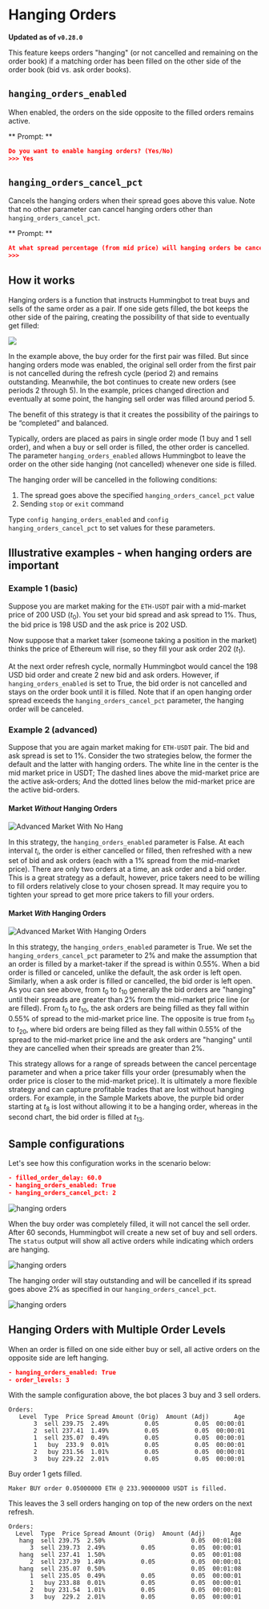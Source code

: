 # Hanging Orders

**Updated as of `v0.28.0`**

This feature keeps orders "hanging" (or not cancelled and remaining on the order book) if a matching order has been filled on the other side of the order book (bid vs. ask order books).

## `hanging_orders_enabled`

When enabled, the orders on the side opposite to the filled orders remains active.

** Prompt: **

```json
Do you want to enable hanging orders? (Yes/No)
>>> Yes
```

## `hanging_orders_cancel_pct`

Cancels the hanging orders when their spread goes above this value. Note that no other parameter can cancel hanging orders other than `hanging_orders_cancel_pct`.

** Prompt: **

```json
At what spread percentage (from mid price) will hanging orders be canceled?
>>>
```

## How it works

Hanging orders is a function that instructs Hummingbot to treat buys and sells of the same order as a pair. If one side gets filled, the bot keeps the other side of the pairing, creating the possibility of that side to eventually get filled:

![](/assets/img/hanging-orders.png)

In the example above, the buy order for the first pair was filled. But since hanging orders mode was enabled, the original sell order from the first pair is not cancelled during the refresh cycle (period 2) and remains outstanding. Meanwhile, the bot continues to create new orders (see periods 2 through 5). In the example, prices changed direction and eventually at some point, the hanging sell order was filled around period 5.

The benefit of this strategy is that it creates the possibility of the pairings to be “completed” and balanced.

Typically, orders are placed as pairs in single order mode (1 buy and 1 sell order), and when a buy or sell order is filled, the other order is cancelled. The parameter `hanging_orders_enabled` allows Hummingbot to leave the order on the other side hanging (not cancelled) whenever one side is filled.

The hanging order will be cancelled in the following conditions:

1. The spread goes above the specified `hanging_orders_cancel_pct` value
2. Sending `stop` or `exit` command

Type `config hanging_orders_enabled` and `config hanging_orders_cancel_pct` to set values for these parameters.

## Illustrative examples - when hanging orders are important

### Example 1 (basic)

Suppose you are market making for the `ETH-USDT` pair with a mid-market price of 200 USD ($t_0$). You set your bid spread and ask spread to 1%. Thus, the bid price is 198 USD and the ask price is 202 USD.

Now suppose that a market taker (someone taking a position in the market) thinks the price of Ethereum will rise, so they fill your ask order 202 ($t_1$).

At the next order refresh cycle, normally Hummingbot would cancel the 198 USD bid order and create 2 new bid and ask orders. However, if `hanging_orders_enabled` is set to True, the bid order is not cancelled and stays on the order book until it is filled. Note that if an open hanging order spread exceeds the `hanging_orders_cancel_pct` parameter, the hanging order will be canceled.

### Example 2 (advanced)

Suppose that you are again market making for `ETH-USDT` pair. The bid and ask spread is set to 1%. Consider the two strategies below, the former the default and the latter with hanging orders. The white line in the center is the mid market price in USDT; The dashed lines above the mid-market price are the active ask-orders; And the dotted lines below the mid-market price are the active bid-orders.

#### Market _Without_ Hanging Orders

![Advanced Market With No Hang](/assets/img/hanging_orders_example_market_adv_no_hang.png)

In this strategy, the `hanging_orders_enabled` parameter is False. At each interval $t_i$, the order is either cancelled or filled, then refreshed with a new set of bid and ask orders (each with a 1% spread from the mid-market price). There are only two orders at a time, an ask order and a bid order. This is a great strategy as a default, however, price takers need to be willing to fill orders relatively close to your chosen spread. It may require you to tighten your spread to get more price takers to fill your orders.

#### Market _With_ Hanging Orders

![Advanced Market With Hanging Orders](/assets/img/hanging_orders_example_market_adv_with_hang.png)

In this strategy, the `hanging_orders_enabled` parameter is True. We set the `hanging_orders_cancel_pct` parameter to 2% and make the assumption that an order is filled by a market-taker if the spread is within 0.55%. When a bid order is filled or canceled, unlike the default, the ask order is left open. Similarly, when a ask order is filled or cancelled, the bid order is left open. As you can see above, from $t_0$ to $t_{10}$ generally the bid orders are "hanging" until their spreads are greater than 2% from the mid-market price line (or are filled). From $t_0$ to $t_{10}$, the ask orders are being filled as they fall within 0.55% of spread to the mid-market price line. The opposite is true from $t_{10}$ to $t_{20}$, where bid orders are being filled as they fall within 0.55% of the spread to the mid-market price line and the ask orders are "hanging" until they are cancelled when their spreads are greater than 2%.

This strategy allows for a range of spreads between the cancel percentage parameter and when a price taker fills your order (presumably when the order price is closer to the mid-market price). It is ultimately a more flexible strategy and can capture profitable trades that are lost without hanging orders. For example, in the Sample Markets above, the purple bid order starting at $t_8$ is lost without allowing it to be a hanging order, whereas in the second chart, the bid order is filled at $t_{13}$.

## Sample configurations

Let's see how this configuration works in the scenario below:

```json
- filled_order_delay: 60.0
- hanging_orders_enabled: True
- hanging_orders_cancel_pct: 2
```

![hanging orders](/assets/img/hanging_order2.png)

When the buy order was completely filled, it will not cancel the sell order. After 60 seconds, Hummingbot will create a new set of buy and sell orders. The `status` output will show all active orders while indicating which orders are hanging.

![hanging orders](/assets/img/hanging_order3.png)

The hanging order will stay outstanding and will be cancelled if its spread goes above 2% as specified in our `hanging_orders_cancel_pct`.

![hanging orders](/assets/img/hanging_order4.png)

## Hanging Orders with Multiple Order Levels

When an order is filled on one side either buy or sell, all active orders on the opposite side are left hanging.

```json
- hanging_orders_enabled: True
- order_levels: 3
```

With the sample configuration above, the bot places 3 buy and 3 sell orders.

```
Orders:
   Level  Type  Price Spread Amount (Orig)  Amount (Adj)       Age
       3  sell 239.75  2.49%          0.05          0.05  00:00:01
       2  sell 237.41  1.49%          0.05          0.05  00:00:01
       1  sell 235.07  0.49%          0.05          0.05  00:00:01
       1   buy  233.9  0.01%          0.05          0.05  00:00:01
       2   buy 231.56  1.01%          0.05          0.05  00:00:01
       3   buy 229.22  2.01%          0.05          0.05  00:00:01
```

Buy order 1 gets filled.

```
Maker BUY order 0.05000000 ETH @ 233.90000000 USDT is filled.
```

This leaves the 3 sell orders hanging on top of the new orders on the next refresh.

```
Orders:
  Level  Type  Price Spread Amount (Orig)  Amount (Adj)       Age
   hang  sell 239.75  2.50%                        0.05  00:01:08
      3  sell 239.73  2.49%          0.05          0.05  00:00:01
   hang  sell 237.41  1.50%                        0.05  00:01:08
      2  sell 237.39  1.49%          0.05          0.05  00:00:01
   hang  sell 235.07  0.50%                        0.05  00:01:08
      1  sell 235.05  0.49%          0.05          0.05  00:00:01
      1   buy 233.88  0.01%          0.05          0.05  00:00:01
      2   buy 231.54  1.01%          0.05          0.05  00:00:01
      3   buy  229.2  2.01%          0.05          0.05  00:00:01

```
